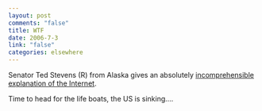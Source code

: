 ```yaml
--- 
layout: post
comments: "false"
title: WTF
date: 2006-7-3
link: "false"
categories: elsewhere
---
```

Senator Ted Stevens (R) from Alaska gives an absolutely <a href="http://blog.wired.com/27BStroke6/?entry_id=1512499" title="incomprehensible explanation of the Internet">incomprehensible explanation of the Internet</a>.

Time to head for the life boats, the US is sinking....
